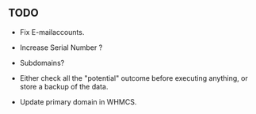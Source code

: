 ## TODO

- Fix E-mailaccounts.
- Increase Serial Number ?
- Subdomains?
  
- Either check all the "potential" outcome before executing anything, or store a backup of the data.
- Update primary domain in WHMCS.